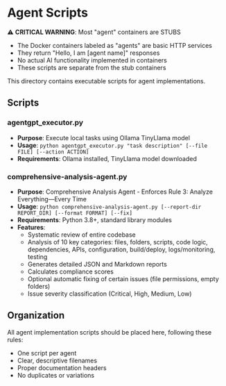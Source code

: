 # Agent Scripts

⚠️ **CRITICAL WARNING**: Most "agent" containers are STUBS
- The Docker containers labeled as "agents" are basic HTTP services
- They return "Hello, I am [agent name]" responses
- No actual AI functionality implemented in containers
- These scripts are separate from the stub containers

This directory contains executable scripts for agent implementations.

## Scripts

### agentgpt_executor.py
- **Purpose**: Execute local tasks using Ollama TinyLlama model
- **Usage**: `python agentgpt_executor.py "task description" [--file FILE] [--action ACTION]`
- **Requirements**: Ollama installed, TinyLlama model downloaded

### comprehensive-analysis-agent.py
- **Purpose**: Comprehensive Analysis Agent - Enforces Rule 3: Analyze Everything—Every Time
- **Usage**: `python comprehensive-analysis-agent.py [--report-dir REPORT_DIR] [--format FORMAT] [--fix]`
- **Requirements**: Python 3.8+, standard library modules
- **Features**:
  - Systematic review of entire codebase
  - Analysis of 10 key categories: files, folders, scripts, code logic, dependencies, APIs, configuration, build/deploy, logs/monitoring, testing
  - Generates detailed JSON and Markdown reports
  - Calculates compliance scores
  - Optional automatic fixing of certain issues (file permissions, empty folders)
  - Issue severity classification (Critical, High, Medium, Low)

## Organization
All agent implementation scripts should be placed here, following these rules:
- One script per agent
- Clear, descriptive filenames
- Proper documentation headers
- No duplicates or variations